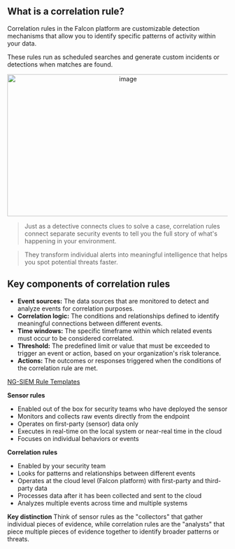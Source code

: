 What is a correlation rule?
---------------------------
Correlation rules in the Falcon platform are customizable detection mechanisms that allow you to identify specific patterns of activity within your data. 

These rules run as scheduled searches and generate custom incidents or detections when matches are found.

<div align="center">
<img width="536" height="324" alt="image" src="https://github.com/user-attachments/assets/ba592cb1-91ab-42d4-99ac-f485b768778e" />
</div>

> Just as a detective connects clues to solve a case, correlation rules connect separate security events to tell you the full story of what's happening in your environment.

> They transform individual alerts into meaningful intelligence that helps you spot potential threats faster.

Key components of correlation rules
-----------------------------------
- **Event sources:** The data sources that are monitored to detect and analyze events for correlation purposes.
- **Correlation logic:** The conditions and relationships defined to identify meaningful connections between different events.
- **Time windows:** The specific timeframe within which related events must occur to be considered correlated.
- **Threshold:** The predefined limit or value that must be exceeded to trigger an event or action, based on your organization's risk tolerance.
- **Actions:** The outcomes or responses triggered when the conditions of the correlation rule are met.

[NG-SIEM Rule Templates](https://falcon.crowdstrike.com/documentation/category/a0000000/rule-templates)


**Sensor rules**
- Enabled out of the box for security teams who have deployed the sensor
- Monitors and collects raw events directly from the endpoint
- Operates on first-party (sensor) data only
- Executes in real-time on the local system or near-real time in the cloud
- Focuses on individual behaviors or events

**Correlation rules**
- Enabled by your security team
- Looks for patterns and relationships between different events
- Operates at the cloud level (Falcon platform) with first-party and third-party data
- Processes data after it has been collected and sent to the cloud
- Analyzes multiple events across time and multiple systems

**Key distinction**
Think of sensor rules as the "collectors" that gather individual pieces of evidence, while correlation rules are the "analysts" that piece multiple pieces of evidence together to identify broader patterns or threats.
